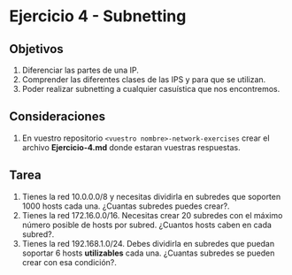 # Ejercicio 4 - Subnetting
## Objetivos
1. Diferenciar las partes de una IP.
2. Comprender las diferentes clases de las IPS y para que se utilizan.
3. Poder realizar subnetting a cualquier casuística que nos encontremos.

## Consideraciones
 1. En vuestro repositorio `<vuestro nombre>-network-exercises` crear el archivo **Ejercicio-4.md** donde estaran vuestras respuestas.

## Tarea
1. Tienes la red 10.0.0.0/8 y necesitas dividirla en subredes que soporten 1000 hosts cada una. ¿Cuantas subredes puedes crear?.
2. Tienes la red 172.16.0.0/16. Necesitas crear 20 subredes con el máximo número posible de hosts por subred. ¿Cuantos hosts caben en cada subred?.
3. Tienes la red 192.168.1.0/24. Debes dividirla en subredes que puedan soportar 6 hosts **utilizables** cada una. ¿Cuantas subredes se pueden crear con esa condición?.
